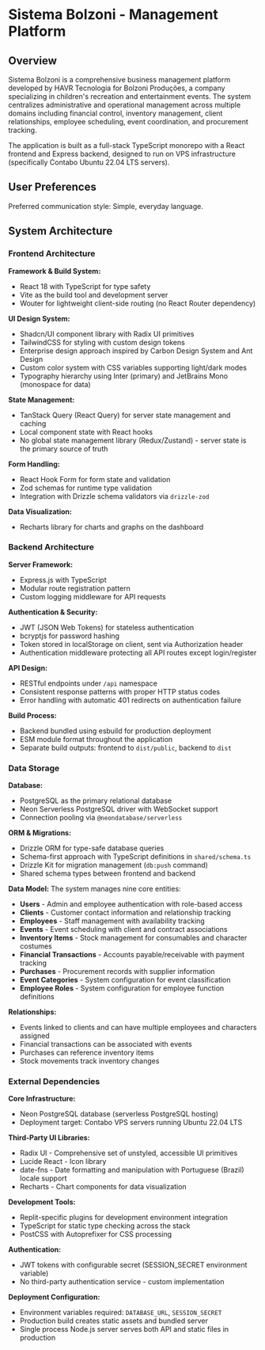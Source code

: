 # Sistema Bolzoni - Management Platform

## Overview

Sistema Bolzoni is a comprehensive business management platform developed by HAVR Tecnologia for Bolzoni Produções, a company specializing in children's recreation and entertainment events. The system centralizes administrative and operational management across multiple domains including financial control, inventory management, client relationships, employee scheduling, event coordination, and procurement tracking.

The application is built as a full-stack TypeScript monorepo with a React frontend and Express backend, designed to run on VPS infrastructure (specifically Contabo Ubuntu 22.04 LTS servers).

## User Preferences

Preferred communication style: Simple, everyday language.

## System Architecture

### Frontend Architecture

**Framework & Build System:**
- React 18 with TypeScript for type safety
- Vite as the build tool and development server
- Wouter for lightweight client-side routing (no React Router dependency)

**UI Design System:**
- Shadcn/UI component library with Radix UI primitives
- TailwindCSS for styling with custom design tokens
- Enterprise design approach inspired by Carbon Design System and Ant Design
- Custom color system with CSS variables supporting light/dark modes
- Typography hierarchy using Inter (primary) and JetBrains Mono (monospace for data)

**State Management:**
- TanStack Query (React Query) for server state management and caching
- Local component state with React hooks
- No global state management library (Redux/Zustand) - server state is the primary source of truth

**Form Handling:**
- React Hook Form for form state and validation
- Zod schemas for runtime type validation
- Integration with Drizzle schema validators via `drizzle-zod`

**Data Visualization:**
- Recharts library for charts and graphs on the dashboard

### Backend Architecture

**Server Framework:**
- Express.js with TypeScript
- Modular route registration pattern
- Custom logging middleware for API requests

**Authentication & Security:**
- JWT (JSON Web Tokens) for stateless authentication
- bcryptjs for password hashing
- Token stored in localStorage on client, sent via Authorization header
- Authentication middleware protecting all API routes except login/register

**API Design:**
- RESTful endpoints under `/api` namespace
- Consistent response patterns with proper HTTP status codes
- Error handling with automatic 401 redirects on authentication failure

**Build Process:**
- Backend bundled using esbuild for production deployment
- ESM module format throughout the application
- Separate build outputs: frontend to `dist/public`, backend to `dist`

### Data Storage

**Database:**
- PostgreSQL as the primary relational database
- Neon Serverless PostgreSQL driver with WebSocket support
- Connection pooling via `@neondatabase/serverless`

**ORM & Migrations:**
- Drizzle ORM for type-safe database queries
- Schema-first approach with TypeScript definitions in `shared/schema.ts`
- Drizzle Kit for migration management (`db:push` command)
- Shared schema types between frontend and backend

**Data Model:**
The system manages nine core entities:
- **Users** - Admin and employee authentication with role-based access
- **Clients** - Customer contact information and relationship tracking
- **Employees** - Staff management with availability tracking
- **Events** - Event scheduling with client and contract associations
- **Inventory Items** - Stock management for consumables and character costumes
- **Financial Transactions** - Accounts payable/receivable with payment tracking
- **Purchases** - Procurement records with supplier information
- **Event Categories** - System configuration for event classification
- **Employee Roles** - System configuration for employee function definitions

**Relationships:**
- Events linked to clients and can have multiple employees and characters assigned
- Financial transactions can be associated with events
- Purchases can reference inventory items
- Stock movements track inventory changes

### External Dependencies

**Core Infrastructure:**
- Neon PostgreSQL database (serverless PostgreSQL hosting)
- Deployment target: Contabo VPS servers running Ubuntu 22.04 LTS

**Third-Party UI Libraries:**
- Radix UI - Comprehensive set of unstyled, accessible UI primitives
- Lucide React - Icon library
- date-fns - Date formatting and manipulation with Portuguese (Brazil) locale support
- Recharts - Chart components for data visualization

**Development Tools:**
- Replit-specific plugins for development environment integration
- TypeScript for static type checking across the stack
- PostCSS with Autoprefixer for CSS processing

**Authentication:**
- JWT tokens with configurable secret (SESSION_SECRET environment variable)
- No third-party authentication service - custom implementation

**Deployment Configuration:**
- Environment variables required: `DATABASE_URL`, `SESSION_SECRET`
- Production build creates static assets and bundled server
- Single process Node.js server serves both API and static files in production